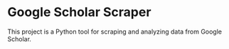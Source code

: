 # Google Scholar Scraper

This project is a Python tool for scraping and analyzing data from Google Scholar.
